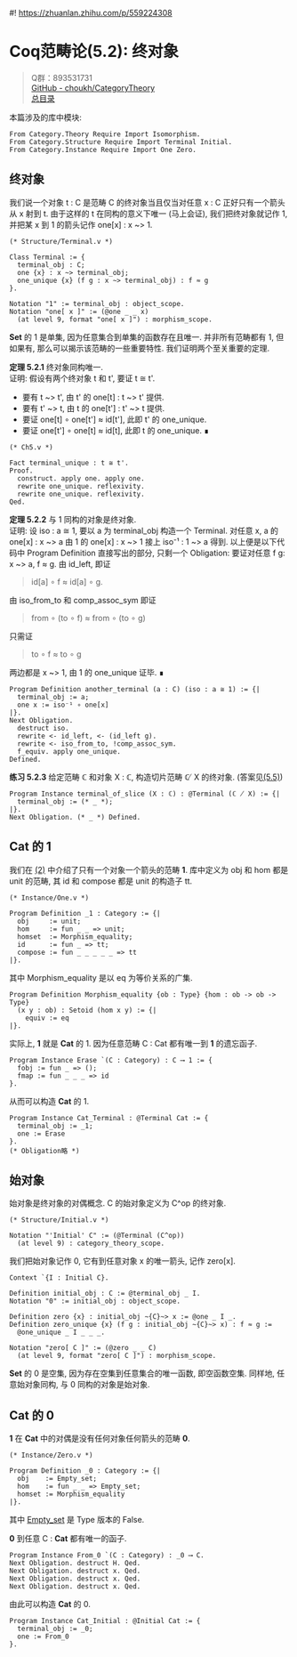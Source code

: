 #! https://zhuanlan.zhihu.com/p/559224308
# Coq范畴论(5.2): 终对象

> Q群：893531731  
> [GitHub - choukh/CategoryTheory](https://github.com/choukh/CategoryTheory)  
> [总目录](https://zhuanlan.zhihu.com/p/556697215)  

本篇涉及的库中模块:

```Coq
From Category.Theory Require Import Isomorphism.
From Category.Structure Require Import Terminal Initial.
From Category.Instance Require Import One Zero.
```

## 终对象

我们说一个对象 t : C 是范畴 C 的终对象当且仅当对任意 x : C 正好只有一个箭头从 x 射到 t. 由于这样的 t 在同构的意义下唯一 (马上会证), 我们把终对象就记作 1, 并把某 x 到 1 的箭头记作 one[x] : x ~> 1.

```Coq
(* Structure/Terminal.v *)

Class Terminal := {
  terminal_obj : C;
  one {x} : x ~> terminal_obj;
  one_unique {x} (f g : x ~> terminal_obj) : f ≈ g
}.

Notation "1" := terminal_obj : object_scope.
Notation "one[ x ]" := (@one _ _ x)
  (at level 9, format "one[ x ]") : morphism_scope.
```

**Set** 的 1 是单集, 因为任意集合到单集的函数存在且唯一. 并非所有范畴都有 1, 但如果有, 那么可以揭示该范畴的一些重要特性. 我们证明两个至关重要的定理.

**定理 5.2.1** 终对象同构唯一.  
证明: 假设有两个终对象 t 和 t', 要证 t ≅ t'.
- 要有 t ~> t', 由 t' 的 one[t] : t ~> t' 提供.
- 要有 t' ~> t, 由 t 的 one[t'] : t' ~> t 提供.
- 要证 one[t] ∘ one[t'] ≈ id[t'], 此即 t' 的 one_unique.
- 要证 one[t'] ∘ one[t] ≈ id[t], 此即 t 的 one_unique. ∎

```Coq
(* Ch5.v *)

Fact terminal_unique : t ≅ t'.
Proof.
  construct. apply one. apply one.
  rewrite one_unique. reflexivity.
  rewrite one_unique. reflexivity.
Qed.
```

**定理 5.2.2** 与 1 同构的对象是终对象.  
证明: 设 iso : a ≅ 1, 要以 a 为 terminal_obj 构造一个 Terminal. 对任意 x, a 的 one[x] : x ~> a 由 1 的 one[x] : x ~> 1 接上 iso⁻¹ : 1 ~> a 得到. 以上便是以下代码中 Program Definition 直接写出的部分, 只剩一个 Obligation: 要证对任意 f g: x ~> a, f ≈ g. 由 id_left, 即证
> id[a] ∘ f ≈ id[a] ∘ g.

由 iso_from_to 和 comp_assoc_sym 即证
> from ∘ (to ∘ f) ≈ from ∘ (to ∘ g)

只需证
> to ∘ f ≈ to ∘ g

两边都是 x ~> 1, 由 1 的 one_unique 证毕. ∎

```Coq
Program Definition another_terminal (a : C) (iso : a ≅ 1) := {|
  terminal_obj := a;
  one x := iso⁻¹ ∘ one[x]
|}.
Next Obligation.
  destruct iso.
  rewrite <- id_left, <- (id_left g).
  rewrite <- iso_from_to, !comp_assoc_sym.
  f_equiv. apply one_unique.
Defined.
```

**练习 5.2.3** 给定范畴 ℂ 和对象 X : ℂ, 构造切片范畴 ℂ  ̸ X 的终对象. (答案见[(5.5)](https://zhuanlan.zhihu.com/p/563649072))

```Coq
Program Instance terminal_of_slice (X : ℂ) : @Terminal (ℂ ̸ X) := {|
  terminal_obj := (* _ *);
|}.
Next Obligation. (* _ *) Defined.
```

## Cat 的 1

我们在 [(2)](https://zhuanlan.zhihu.com/p/556792600) 中介绍了只有一个对象一个箭头的范畴 **1**. 库中定义为 obj 和 hom 都是 unit 的范畴, 其 id 和 compose 都是 unit 的构造子 tt.

```Coq
(* Instance/One.v *)

Program Definition _1 : Category := {|
  obj     := unit;
  hom     := fun _ _ => unit;
  homset  := Morphism_equality;
  id      := fun _ => tt;
  compose := fun _ _ _ _ _ => tt
|}.
```

其中 Morphism_equality 是以 eq 为等价关系的广集.

```Coq
Program Definition Morphism_equality {ob : Type} {hom : ob -> ob -> Type}
  (x y : ob) : Setoid (hom x y) := {|
    equiv := eq
|}.
```

实际上, **1** 就是 **Cat** 的 1. 因为任意范畴 C : Cat 都有唯一到 **1** 的遗忘函子.

```Coq
Program Instance Erase `(C : Category) : C ⟶ 1 := {
  fobj := fun _ => ();
  fmap := fun _ _ _ => id
}.
```

从而可以构造 **Cat** 的 1.

```Coq
Program Instance Cat_Terminal : @Terminal Cat := {
  terminal_obj := _1;
  one := Erase
}.
(* Obligation略 *)
```

## 始对象

始对象是终对象的对偶概念. C 的始对象定义为 C^op 的终对象.

```Coq
(* Structure/Initial.v *)

Notation "'Initial' C" := (@Terminal (C^op))
  (at level 9) : category_theory_scope.
```

我们把始对象记作 0, 它有到任意对象 x 的唯一箭头, 记作 zero[x].
```Coq
Context `{I : Initial C}.

Definition initial_obj : C := @terminal_obj _ I.
Notation "0" := initial_obj : object_scope.

Definition zero {x} : initial_obj ~{C}~> x := @one _ I _.
Definition zero_unique {x} (f g : initial_obj ~{C}~> x) : f ≈ g :=
  @one_unique _ I _ _ _.

Notation "zero[ C ]" := (@zero _ _ C)
  (at level 9, format "zero[ C ]") : morphism_scope.
```

**Set** 的 0 是空集, 因为存在空集到任意集合的唯一函数, 即空函数空集. 同样地, 任意始对象同构, 与 0 同构的对象是始对象.

## Cat 的 0

**1** 在 **Cat** 中的对偶是没有任何对象任何箭头的范畴 **0**.

```Coq
(* Instance/Zero.v *)

Program Definition _0 : Category := {|
  obj    := Empty_set;
  hom    := fun _ _ => Empty_set;
  homset := Morphism_equality
|}.
```

其中 [Empty_set](https://coq.inria.fr/library/Coq.Init.Datatypes.html#Empty_set) 是 Type 版本的 False.

**0** 到任意 C : **Cat** 都有唯一的函子.

```Coq
Program Instance From_0 `(C : Category) : _0 ⟶ C.
Next Obligation. destruct H. Qed.
Next Obligation. destruct x. Qed.
Next Obligation. destruct x. Qed.
Next Obligation. destruct x. Qed.
```

由此可以构造 **Cat** 的 0.

```Coq
Program Instance Cat_Initial : @Initial Cat := {
  terminal_obj := _0;
  one := From_0
}.
```
